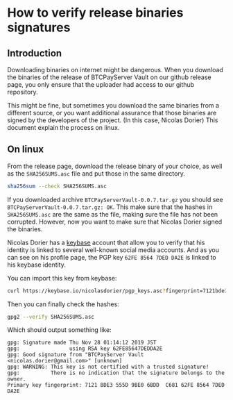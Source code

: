 # How to verify release binaries signatures

## Introduction

Downloading binaries on internet might be dangerous. When you download the binaries of the release of BTCPayServer Vault on our github release page, you only ensure that the uploader had access to our github repository.

This might be fine, but sometimes you download the same binaries from a different source, or you want additional assurance that those binaries are signed by the developers of the project. (In this case, Nicolas Dorier)
This document explain the process on linux.

## On linux

From the release page, download the release binary of your choice, as well as the `SHA256SUMS.asc` file and put those in the same directory.

```bash
sha256sum --check SHA256SUMS.asc
```

If you downloaded archive `BTCPayServerVault-0.0.7.tar.gz` you should see `BTCPayServerVault-0.0.7.tar.gz: OK`.
This make sure that the hashes in `SHA256SUMS.asc` are the same as the file, making sure the file has not been corrupted.
However, now you want to make sure that Nicolas Dorier signed the binaries.

Nicolas Dorier has a [keybase](https://keybase.io/NicolasDorier) account that allow you to verify that his identity is linked to several well-known social media accounts.
And as you can see on his profile page, the PGP key `62FE 8564 7DED DA2E` is linked to his keybase identity.

You can import this key from keybase:

```bash
curl https://keybase.io/nicolasdorier/pgp_keys.asc?fingerprint=7121bde3555d9be06bddc68162fe85647dedda2e | gpg --import
```

Then you can finally check the hashes:
```bash
gpg2 --verify SHA256SUMS.asc
```

Which should output something like:

```
gpg: Signature made Thu Nov 28 01:14:12 2019 JST
gpg:                using RSA key 62FE85647DEDDA2E
gpg: Good signature from "BTCPayServer Vault <nicolas.dorier@gmail.com>" [unknown]
gpg: WARNING: This key is not certified with a trusted signature!
gpg:          There is no indication that the signature belongs to the owner.
Primary key fingerprint: 7121 BDE3 555D 9BE0 6BDD  C681 62FE 8564 7DED DA2E
```
